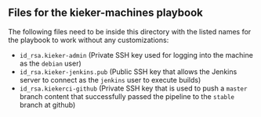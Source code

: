 ## Files for the kieker-machines playbook
The following files need to be inside this directory with the listed names for the playbook to work without any customizations:
* `id_rsa.kieker-admin` (Private SSH key used for logging into the machine as the `debian` user)
* `id_rsa.kieker-jenkins.pub` (Public SSH key that allows the Jenkins server to connect as the `jenkins` user to execute builds)
* `id_rsa.kiekerci-github` (Private SSH key that is used to push a `master` branch content that successfully passed the pipeline to the `stable` branch at github)
